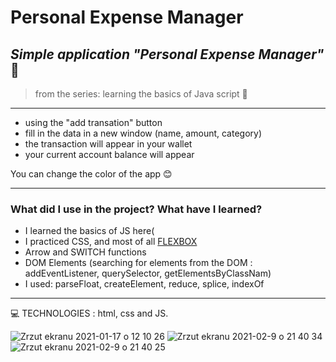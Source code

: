 <h1> Personal Expense Manager </h1>

 
*<h2>Simple application  "Personal Expense Manager"* :blue_book:</h2>
>from the series: learning the basics of Java script  :muscle:

----


* using the "add transation" button
* fill in the data in a new window (name, amount, category)
* the transaction will appear in your wallet
* your current account balance will appear


You can change the color of the app :blush:

-------

<h3>What did I use in the project? What have I learned?</h3>

* I learned the basics of JS here(
* I practiced CSS, and most of all [FLEXBOX](https://developer.mozilla.org/en-US/docs/Web/CSS/CSS_Flexible_Box_Layout/Basic_Concepts_of_Flexbox)
* Arrow and SWITCH functions
* DOM Elements (searching for elements from the DOM : addEventListener, querySelector, getElementsByClassNam)
* I used: parseFloat, createElement, reduce, splice, indexOf


-----


:computer: TECHNOLOGIES : html, css and JS.




![Zrzut ekranu 2021-01-17 o 12 10 26](https://user-images.githubusercontent.com/59742201/104838849-bd203580-58bd-11eb-96ae-ddb833212aa7.png)
![Zrzut ekranu 2021-02-9 o 21 40 34](https://user-images.githubusercontent.com/59742201/107426142-23e0e980-6b20-11eb-8905-fc3b8d7ac60e.png)
![Zrzut ekranu 2021-02-9 o 21 40 25](https://user-images.githubusercontent.com/59742201/107426144-25121680-6b20-11eb-96fe-f09f0ab6466c.png)

